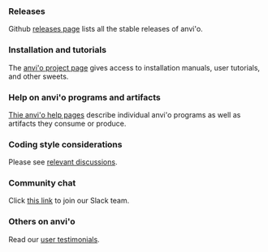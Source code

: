 ### Releases

Github [releases page](https://github.com/meren/anvio/releases) lists all the stable releases of anvi'o.

### Installation and tutorials

The [anvi'o project page](http://merenlab.org/software/anvio/) gives access to installation manuals, user tutorials, and other sweets. 

### Help on anvi'o programs and artifacts

[Thie anvi'o help pages](http://merenlab.org/software/anvio/help) describe individual anvi'o programs as well as artifacts they consume or produce.

### Coding style considerations

Please see [relevant discussions](https://github.com/merenlab/anvio/issues?q=label%3A%22coding+style%22+).

### Community chat

Click [this link](https://join.slack.com/t/anvio/shared_invite/zt-hrzx35df-vgYwfik0VxaObQuME_XLwg) to join our Slack team.

### Others on anvi'o

Read our [user testimonials](http://merenlab.org/2017/07/12/testimonials/).
